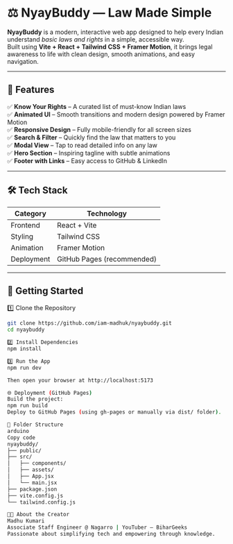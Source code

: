 # ⚖️ NyayBuddy — Law Made Simple

**NyayBuddy** is a modern, interactive web app designed to help every Indian understand *basic laws and rights* in a simple, accessible way.  
Built using **Vite + React + Tailwind CSS + Framer Motion**, it brings legal awareness to life with clean design, smooth animations, and easy navigation.

---

## 🌟 Features

✅ **Know Your Rights** – A curated list of must-know Indian laws  
✅ **Animated UI** – Smooth transitions and modern design powered by Framer Motion  
✅ **Responsive Design** – Fully mobile-friendly for all screen sizes  
✅ **Search & Filter** – Quickly find the law that matters to you  
✅ **Modal View** – Tap to read detailed info on any law  
✅ **Hero Section** – Inspiring tagline with subtle animations  
✅ **Footer with Links** – Easy access to GitHub & LinkedIn

---

## 🛠️ Tech Stack

| Category | Technology |
|-----------|-------------|
| Frontend | React + Vite |
| Styling | Tailwind CSS |
| Animation | Framer Motion |
| Deployment | GitHub Pages (recommended) |

---

## 🚀 Getting Started

1️⃣ Clone the Repository
```bash
git clone https://github.com/iam-madhuk/nyaybuddy.git
cd nyaybuddy

2️⃣ Install Dependencies
npm install

3️⃣ Run the App
npm run dev

Then open your browser at http://localhost:5173

🌐 Deployment (GitHub Pages)
Build the project:
npm run build
Deploy to GitHub Pages (using gh-pages or manually via dist/ folder).

🧩 Folder Structure
arduino
Copy code
nyaybuddy/
├── public/
├── src/
│   ├── components/
│   ├── assets/
│   ├── App.jsx
│   └── main.jsx
├── package.json
├── vite.config.js
└── tailwind.config.js

👩‍💻 About the Creator
Madhu Kumari
Associate Staff Engineer @ Nagarro | YouTuber — BiharGeeks
Passionate about simplifying tech and empowering through knowledge.

